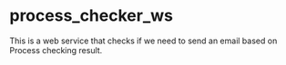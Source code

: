 # process_checker_ws
This is a web service that checks if we need to send an email based on Process checking result.
